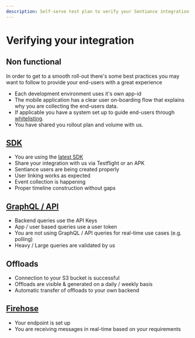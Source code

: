```yaml
---
description: Self-serve test plan to verify your Sentiance integration before go-live.
---
```


# Verifying your integration

## Non functional

In order to get to a smooth roll-out there's some best practices you may want to follow to provide your end-users with a great experience

* Each development environment uses it's own app-id
* The mobile application has a clear user on-boarding flow that explains why you are collecting the end-users data.
* If applicable you have a system set up to guide end-users through [whitelisting](www.dontkillmyapp.com).
* You have shared you rollout plan and volume with us.

## [SDK](../sdk/getting-started/android-sdk/include-sdk.md)

* You are using the [latest SDK](../sdk/changelog/)
* Share your integration with us via Testflight or an APK
* Sentiance users are being created properly
* User linking works as expected
* Event collection is happening
* Proper timeline construction without gaps

## [GraphQL / API](../backend/graphql.md)

* Backend queries use the API Keys
* App / user based queries use a user token
* You are not using GraphQL / API queries for real-time use cases \(e.g. polling\)
* Heavy / Large queries are validated by us

## Offloads

* Connection to your S3 bucket is successful
* Offloads are visible & generated on a daily / weekly basis
* Automatic transfer of offloads to your own backend

## [Firehose](firehose.md)

* Your endpoint is set up
* You are receiving messages in real-time based on your requirements



